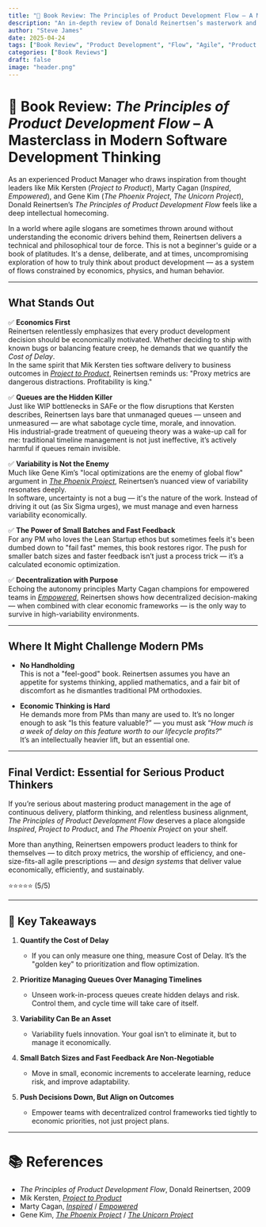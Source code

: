 ```yaml
---
title: "📖 Book Review: The Principles of Product Development Flow – A Masterclass in Modern Software Development Thinking"
description: "An in-depth review of Donald Reinertsen’s masterwork and why it’s essential reading for serious product managers."
author: "Steve James"
date: 2025-04-24
tags: ["Book Review", "Product Development", "Flow", "Agile", "Product Management"]
categories: ["Book Reviews"]
draft: false
image: "header.png"
---
```


# 📖 Book Review: *The Principles of Product Development Flow* – A Masterclass in Modern Software Development Thinking

As an experienced Product Manager who draws inspiration from thought leaders like Mik Kersten (*Project to Product*), Marty Cagan (*Inspired*, *Empowered*), and Gene Kim (*The Phoenix Project*, *The Unicorn Project*), Donald Reinertsen’s *The Principles of Product Development Flow* feels like a deep intellectual homecoming.

In a world where agile slogans are sometimes thrown around without understanding the economic drivers behind them, Reinertsen delivers a technical and philosophical tour de force. This is not a beginner's guide or a book of platitudes. It's a dense, deliberate, and at times, uncompromising exploration of how to truly think about product development — as a system of flows constrained by economics, physics, and human behavior.

---

## What Stands Out

✅ **Economics First**  
Reinertsen relentlessly emphasizes that every product development decision should be economically motivated. Whether deciding to ship with known bugs or balancing feature creep, he demands that we quantify the *Cost of Delay*.  
In the same spirit that Mik Kersten ties software delivery to business outcomes in [*Project to Product*](https://projecttoproduct.org/), Reinertsen reminds us: "Proxy metrics are dangerous distractions. Profitability is king."

✅ **Queues are the Hidden Killer**  
Just like WIP bottlenecks in SAFe or the flow disruptions that Kersten describes, Reinertsen lays bare that unmanaged queues — unseen and unmeasured — are what sabotage cycle time, morale, and innovation.  
His industrial-grade treatment of queueing theory was a wake-up call for me: traditional timeline management is not just ineffective, it’s actively harmful if queues remain invisible.

✅ **Variability is Not the Enemy**  
Much like Gene Kim’s "local optimizations are the enemy of global flow" argument in [*The Phoenix Project*](https://itrevolution.com/the-phoenix-project/), Reinertsen’s nuanced view of variability resonates deeply.  
In software, uncertainty is not a bug — it's the nature of the work. Instead of driving it out (as Six Sigma urges), we must manage and even harness variability economically.

✅ **The Power of Small Batches and Fast Feedback**  
For any PM who loves the Lean Startup ethos but sometimes feels it's been dumbed down to "fail fast" memes, this book restores rigor. The push for smaller batch sizes and faster feedback isn’t just a process trick — it’s a calculated economic optimization.

✅ **Decentralization with Purpose**  
Echoing the autonomy principles Marty Cagan champions for empowered teams in [*Empowered*](https://www.svpg.com/empowered/), Reinertsen shows how decentralized decision-making — when combined with clear economic frameworks — is the only way to survive in high-variability environments.

---

## Where It Might Challenge Modern PMs

- **No Handholding**  
This is not a "feel-good" book. Reinertsen assumes you have an appetite for systems thinking, applied mathematics, and a fair bit of discomfort as he dismantles traditional PM orthodoxies.

- **Economic Thinking is Hard**  
He demands more from PMs than many are used to. It’s no longer enough to ask “Is this feature valuable?” — you must ask “*How much is a week of delay on this feature worth to our lifecycle profits?*”  
It’s an intellectually heavier lift, but an essential one.

---

## Final Verdict: Essential for Serious Product Thinkers

If you’re serious about mastering product management in the age of continuous delivery, platform thinking, and relentless business alignment, *The Principles of Product Development Flow* deserves a place alongside *Inspired*, *Project to Product*, and *The Phoenix Project* on your shelf.

More than anything, Reinertsen empowers product leaders to think for themselves — to ditch proxy metrics, the worship of efficiency, and one-size-fits-all agile prescriptions — and *design systems* that deliver value economically, efficiently, and sustainably.

⭐️⭐️⭐️⭐️⭐️ (5/5)

---

## 🔑 Key Takeaways

1. **Quantify the Cost of Delay**  
   - If you can only measure one thing, measure Cost of Delay. It’s the "golden key" to prioritization and flow optimization.

2. **Prioritize Managing Queues Over Managing Timelines**  
   - Unseen work-in-process queues create hidden delays and risk. Control them, and cycle time will take care of itself.

3. **Variability Can Be an Asset**  
   - Variability fuels innovation. Your goal isn’t to eliminate it, but to manage it economically.

4. **Small Batch Sizes and Fast Feedback Are Non-Negotiable**  
   - Move in small, economic increments to accelerate learning, reduce risk, and improve adaptability.

5. **Push Decisions Down, But Align on Outcomes**  
   - Empower teams with decentralized control frameworks tied tightly to economic priorities, not just project plans.

---

# 📚 References
- *The Principles of Product Development Flow*, Donald Reinertsen, 2009
- Mik Kersten, [*Project to Product*](https://projecttoproduct.org/)
- Marty Cagan, [*Inspired*](https://www.svpg.com/inspired/) / [*Empowered*](https://www.svpg.com/empowered/)
- Gene Kim, [*The Phoenix Project*](https://itrevolution.com/the-phoenix-project/) / [*The Unicorn Project*](https://itrevolution.com/the-unicorn-project/)